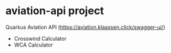 # aviation-api project

Quarkus Aviation API (https://aviation.klaassen.click/swagger-ui/)

* Crosswind Calculator
* WCA Calculator

